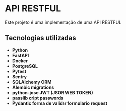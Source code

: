 # API RESTFUL

Este projeto é uma implementação de uma API RESTFUL

## Tecnologias utilizadas

- **Python**
- **FastAPI**
- **Docker**
- **PostgreSQL**
- **Pytest**
- **Sentry**
- **SQLAlchemy ORM**
- **Alembic migrations**
- **python-jose JWT (JSON WEB TOKEN)**
- **passlib cript passwords**
- **Pydantic forma de validar formulario request**

<!-- Dividindo a tarefas em topicos -->
<!-- [] Criar estrutura base
    [x] Adicionar todas as rotas e criar os modelos
    [x] Adicionar acesso ao banco de dados
    [x] Adicionar autenticação de usuário
    [x] Proteger todas as rotas de clientes, produtos e pedidos
    [x] Criar documentação da API
    [x] Adicionar validação e tratamento de erros nas rotas
    [x] Dockerizar a aplicação
    [x] Implementar niveis de acesso para admin e usuario regular.(deletar system_user, alterar_systemuser, criar_user_admin)
    [x] Adicionar testes a cada rota utilizando Pytest
    [x] Adicionar registro de erros criticos em um sistema de monitoramento (Sentry, Grafana ou outros)
    [] Deploy da aplicação no Render

[] Adições possiveis ao projeto
    [] CI com GitHub Actions para rodar testes automaticamente
    [] Adicionar IA-->
    